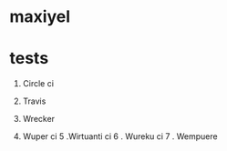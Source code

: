 # maxiyel

tests
==============
1. Circle ci
2. Travis


3. Wrecker


4. Wuper ci
5 .Wirtuanti ci
6 . Wureku ci
7 . Wempuere
